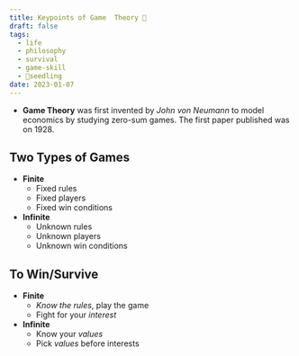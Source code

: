 ```yaml
---
title: Keypoints of Game  Theory 👑
draft: false
tags:
  - life
  - philosophy
  - survival
  - game-skill
  - 🌱seedling
date: 2023-01-07
---
```

- **Game Theory** was first invented by *John von Neumann* to model economics by studying zero-sum games. The first paper published was on 1928.

##  Two Types of Games

- **Finite**
	- Fixed rules
	- Fixed players
	- Fixed win conditions
- **Infinite**
	- Unknown rules
	- Unknown players
	- Unknown win conditions

## To Win/Survive
 
- **Finite**
	- *Know the rules*, play the game
	- Fight for your *interest*
- **Infinite**
	- Know your *values*
	- Pick *values* before interests